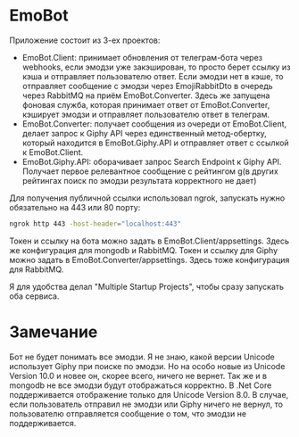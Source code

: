 # EmoBot

Приложение состоит из 3-ех проектов:
- EmoBot.Client: принимает обновления от телеграм-бота через webhooks, если эмодзи уже закэширован, то просто берет ссылку из кэша и отправляет пользователю ответ. Если эмодзи нет в кэше, то отправляет сообщение с эмодзи через EmojiRabbitDto в очередь через RabbitMQ на приём EmoBot.Converter. Здесь же запущена фоновая служба, которая принимает ответ от EmoBot.Converter, кэширует эмодзи и отправляет пользователю ответ в телеграм. 
- EmoBot.Converter: получает сообщения из очереди от EmoBot.Client, делает запрос к Giphy API через единственный метод-обертку, который находится в EmoBot.Giphy.API и отправляет ответ с ссылкой к EmoBot.Client.
- EmoBot.Giphy.API: оборачивает запрос Search Endpoint к Giphy API. Получает первое релевантное сообщение с рейтингом g(в других рейтингах поиск по эмодзи результата корректного не дает)

Для получения публичной ссылки использовал ngrok, запускать нужно обязательно на 443 или 80 порту: 
```sh
ngrok http 443 -host-header="localhost:443"
```

Токен и ссылку на бота можно задать в EmoBot.Client/appsettings. Здесь же конфигурация для mongodb и RabbitMQ.
Токен и ссылку для Giphy можно задать в EmoBot.Converter/appsettings. Здесь тоже конфигурация для RabbitMQ.

Я для удобства делал "Multiple Startup Projects", чтобы сразу запускать оба сервиса.

# Замечание

Бот не будет понимать все эмодзи. Я не знаю, какой версии Unicode использует Giphy при поиске по эмодзи. Но на особо новые из Unicode Version 10.0 и новее он, скорее всего, ничего не вернет. Так же и в mongodb не все эмодзи будут отображаться корректно. В .Net Core поддерживается отображение только для Unicode Version 8.0. 
В случае, если пользователь отправил не эмодзи или Giphy ничего не вернул, то пользователю отправляется сообщение о том, что эмодзи не поддерживается. 
